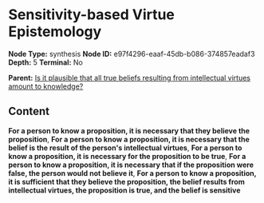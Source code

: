# Sensitivity-based Virtue Epistemology

**Node Type:** synthesis
**Node ID:** e97f4296-eaaf-45db-b086-374857eadaf3
**Depth:** 5
**Terminal:** No

**Parent:** [Is it plausible that all true beliefs resulting from intellectual virtues amount to knowledge?](is-it-plausible-that-all-true-beliefs-resulting-from-intellectual-virtues-amount-to-knowledge-antithesis-457c25a2-ceec-46f7-ae21-075201d9b3a2.md)

## Content

**For a person to know a proposition, it is necessary that they believe the proposition**, **For a person to know a proposition, it is necessary that the belief is the result of the person's intellectual virtues**, **For a person to know a proposition, it is necessary for the proposition to be true**, **For a person to know a proposition, it is necessary that if the proposition were false, the person would not believe it**, **For a person to know a proposition, it is sufficient that they believe the proposition, the belief results from intellectual virtues, the proposition is true, and the belief is sensitive**
